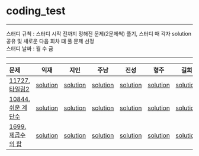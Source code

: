 # coding_test
----
스터디 규칙 : 스터디 시작 전까지 정해진 문제(2문제씩) 풀기, 스터디 때 각자 solution 공유 및 새로운 다음 회차 떄 풀 문제 선정  
스터디 날짜 : 월 수 금  

----

|문제|익재|지인|주남|진성|형주|길희|
|:------|:---:|:---:|:---:|:---:|:---:|:---:|
|[11727. 타일링2](https://www.acmicpc.net/problem/11727)   |[solution]()|[solution]()|[solution]()|[solution]()|[solution]()|[solution]()|
|[10844. 쉬운 계단수](https://www.acmicpc.net/problem/10844)   |[solution]()|[solution]()|[solution]()|[solution]()|[solution]()|[solution]()|
|[1699. 제곱수의 합](https://www.acmicpc.net/problem/1699)   |[solution]()|[solution]()|[solution]()|[solution]()|[solution]()|[solution]()|
